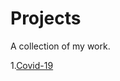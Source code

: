# Projects
A collection of my work.

1.[Covid-19](https://github.com/Inga1973/Projects/blob/main/Covid-19.pbix)
